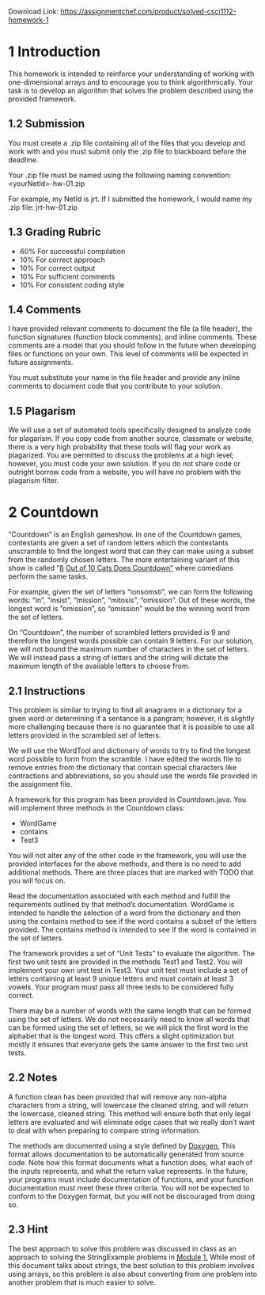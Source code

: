 Download Link: https://assignmentchef.com/product/solved-csci1112-homework-1
<br>
<h1>1      Introduction</h1>

This homework is intended to reinforce your understanding of working with one-dimensional arrays and to encourage you to think algorithmically. Your task is to develop an algorithm that solves the problem described using the provided framework.

<h2>1.2     Submission</h2>

You must create a .zip file containing all of the files that you develop and work with and you must submit only the .zip file to blackboard before the deadline.

Your .zip file must be named using the following naming convention: &lt;yourNetId&gt;-hw-01.zip

For example, my NetId is jrt. If I submitted the homework, I would name my .zip file: jrt-hw-01.zip

<h2>1.3      Grading Rubric</h2>

<ul>

 <li>60% For successful compilation</li>

 <li>10% For correct approach</li>

 <li>10% For correct output</li>

 <li>10% For sufficient comments</li>

 <li>10% For consistent coding style</li>

</ul>

<h2>1.4     Comments</h2>

I have provided relevant comments to document the file (a file header), the function signatures (function block comments), and inline comments. These comments are a model that you should follow in the future when developing files or functions on your own. This level of comments will be expected in future assignments.

You must substitute your name in the file header and provide any inline comments to document code that you contribute to your solution.

<h2>1.5     Plagarism</h2>

We will use a set of automated tools specifically designed to analyze code for plagarism. If you copy code from another source, classmate or website, there is a very high probability that these tools will flag your work as plagarized. You are permitted to discuss the problems at a high level; however, you must code your own solution. If you do not share code or outright borrow code from a website, you will have no problem with the plagarism filter.

<h1>2      Countdown</h1>

“Countdown” is an English gameshow. In one of the Countdown games, contestants are given a set of random letters which the contestants unscramble to find the longest word that can they can make using a subset from the randomly chosen letters. The more entertaining variant of this show is called “<a href="https://www.channel4.com/programmes/8-out-of-10-cats-does-countdown">8</a> <a href="https://www.channel4.com/programmes/8-out-of-10-cats-does-countdown">Out of 10 Cats Does Countdown</a><a href="https://www.channel4.com/programmes/8-out-of-10-cats-does-countdown">”</a> where comedians perform the same tasks.

For example, given the set of letters “ionsomsti”, we can form the following words: “in”, “insist”, “mission”, “mitosis”, “omission”. Out of these words, the longest word is ”omission”, so “omission” would be the winning word from the set of letters.

On “Countdown”, the number of scrambled letters provided is 9 and therefore the longest words possible can contain 9 letters. For our solution, we will not bound the maximum number of characters in the set of letters. We will instead pass a string of letters and the string will dictate the maximum length of the available letters to choose from.

<h2>2.1     Instructions</h2>

This problem is similar to trying to find all anagrams in a dictionary for a given word or determining if a sentance is a pangram; however, it is slightly more challenging because there is no guarantee that it is possible to use all letters provided in the scrambled set of letters.

We will use the WordTool and dictionary of words to try to find the longest word possible to form from the scramble. I have edited the words file to remove entries from the dictionary that contain special characters like contractions and abbreviations, so you should use the words file provided in the assignment file.

A framework for this program has been provided in Countdown.java. You will implement three methods in the Countdown class:

<ul>

 <li>WordGame</li>

 <li>contains</li>

 <li>Test3</li>

</ul>

You will not alter any of the other code in the framework, you will use the provided interfaces for the above methods, and there is no need to add additional methods. There are three places that are marked with TODO that you will focus on.

Read the documentation associated with each method and fulfill the requirements outlined by that method’s documentation. WordGame is intended to handle the selection of a word from the dictionary and then using the contains method to see if the word contains a subset of the letters provided. The contains method is intended to see if the word is contained in the set of letters.

The framework provides a set of “Unit Tests” to evaluate the algorithm. The first two unit tests are provided in the methods Test1 and Test2. You will implement your own unit test in Test3. Your unit test must include a set of letters containing at least 9 unique letters and must contain at least 3 vowels. Your program must pass all three tests to be considered fully correct.

There may be a number of words with the same length that can be formed using the set of letters. We do not necessarily need to know all words that can be formed using the set of letters, so we will pick the first word in the alphabet that is the longest word. This offers a slight optimization but mostly it ensures that everyone gets the same answer to the first two unit tests.

<h2>2.2     Notes</h2>

A function clean has been provided that will remove any non-alpha characters from a string, will lowercase the cleaned string, and will return the lowercase, cleaned string. This method will ensure both that only legal letters are evaluated and will eliminate edge cases that we really don’t want to deal with when preparing to compare string information.

The methods are documented using a style defined by <a href="http://www.doxygen.nl/">Doxygen</a><a href="http://www.doxygen.nl/">.</a> This format allows documentation to be automatically generated from source code. Note how this format documents what a function does, what each of the inputs represents, and what the return value represents. In the future, your programs must include documentation of functions, and your function documentation must meet these three criteria. You will not be expected to conform to the Doxygen format, but you will not be discouraged from doing so.

<h2>2.3     Hint</h2>

The best approach to solve this problem was discussed in class as an approach to solving the StringExample problems in <a href="https://www2.seas.gwu.edu/~simhaweb/cs1112/modules/module1/module1.html">Module</a> <a href="https://www2.seas.gwu.edu/~simhaweb/cs1112/modules/module1/module1.html">1</a><a href="https://www2.seas.gwu.edu/~simhaweb/cs1112/modules/module1/module1.html">.</a> While most of this document talks about strings, the best solution to this problem involves using arrays, so this problem is also about converting from one problem into another problem that is much easier to solve.
